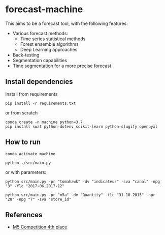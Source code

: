# forecast-machine

This aims to be a forecast tool, with the following features:
- Various forecast methods:
    - Time series statistical methods
    - Forest ensemble algorithms
    - Deep Learning approaches
- Back-testing
- Segmentation capabilities
- Time segmentation for a more precise forecast

## Install dependencies

Install from requirements
```
pip install -r requirements.txt
```

or from scratch

```
conda create -n machine python=3.7
pip install swat python-dotenv scikit-learn python-slugify openpyxl
```

## How to run
```
conda activate machine
```

```
python ./src/main.py 
````

or with parameters:
```
python src/main.py -pr "tomahawk" -dv "indicateur" -sva "canal" -npg "3" -flc "2017-06,2017-12"
```

```
python src/main.py -pr "m5a" -dv "Quantity" -flc "31-10-2015" -npr "28" -npg "7" -sva "store_id"
```

## References

- [M5 Competition 4th place](https://github.com/monsaraida/kaggle-m5-forecasting-accuracy-4th-place)